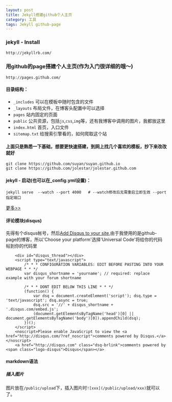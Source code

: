 ```yaml
---
layout: post
title: Jekyll搭建github个人主页
category: 工具 
tags: Jekyll github-page
---
```


### jekyll - Install
```http://jekyllrb.com/```
### 用github的page搭建个人主页(作为入门很详细的哦～)
```http://pages.github.com/```

<!--more-->

#### 目录结构：
- `_includes` 可以在模板中随时包含的文件
- `_layouts` 布局文件，在博客头配置中可以选择
- `pages` 站内固定的页面
- `public` 公共资源，包括`js`,`css`,`img`等，还有我博客中调用的图片，我都放这里
- `index.html` 首页，入口文件
- `sitemap.txt` 给搜索引擎看的，如何爬取这个站


#### 上面只是熟悉一下基础，想要更快速搭建，到网上找几个喜欢的模板，抄下来改改就好
```
git clone https://github.com/suyan/suyan.github.io
git clone https://github.com/jolestar/jolestar.github.com
```
#### jekyll - 启动(也可以在_config.yml设置)：
```
jekyll serve  --watch --port 4000   # --watch修改后无需重启立即生效 --port 指定端口
```
[更多>>](http://jekyllrb.com/docs/configuration/)


#### 评论模块(disqus)
先得有个disqus帐号，然后[Add Disqus to your site](http://disqus.com/admin/create/),由于我使用的是github-page的博客，所以'Choose your platform'选择'Universal Code'将给你的代码帖到你的代码里
```
    <div id="disqus_thread"></div>
    <script type="text/javascript">
        /* * * CONFIGURATION VARIABLES: EDIT BEFORE PASTING INTO YOUR WEBPAGE * * */
        var disqus_shortname = 'yourname'; // required: replace example with your forum shortname

        /* * * DONT EDIT BELOW THIS LINE * * */
        (function() {
            var dsq = document.createElement('script'); dsq.type = 'text/javascript'; dsq.async = true;
            dsq.src = '//' + disqus_shortname + '.disqus.com/embed.js';
            (document.getElementsByTagName('head')[0] || document.getElementsByTagName('body')[0]).appendChild(dsq);
        })();
    </script>
    <noscript>Please enable JavaScript to view the <a href="http://disqus.com/?ref_noscript">comments powered by Disqus.</a></noscript>
    <a href="http://disqus.com" class="dsq-brlink">comments powered by <span class="logo-disqus">Disqus</span></a>
```


#### markdown语法
##### 插入图片
图片放在`/public/upload`下，插入图片时`![xxx](/public/upload/xxx)`就可以了。
